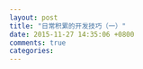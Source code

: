 ```yaml
---
layout: post
title: "日常积累的开发技巧（一）"
date: 2015-11-27 14:35:06 +0800
comments: true
categories: 
---
```

